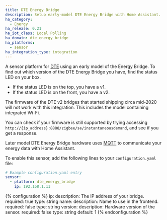 ```yaml
---
title: DTE Energy Bridge
description: Setup early-model DTE Energy Bridge with Home Assistant.
ha_category:
  - Energy
ha_release: 0.21
ha_iot_class: Local Polling
ha_domain: dte_energy_bridge
ha_platforms:
  - sensor
ha_integration_type: integration
---
```


A sensor platform for [DTE](https://www.newlook.dteenergy.com/) using an early model of the Energy Bridge. To find out which version of the DTE Energy Bridge you have, find the status LED on your box.

 - If the status LED is on the top, you have a v1.
 - If the status LED is on the front, you have a v2.

<div class='note'>

The firmware of the DTE v2 bridges that started shipping circa mid-2020 will not work with this integration. This includes the model containing integrated Wi-Fi.

You can check if your firmware is still supported by trying accessing `http://{ip_address}:8888/zigbee/se/instantaneousdemand`, and see if
you get a response.

Later model DTE Energy Bridge hardware uses [MQTT](https://www.home-assistant.io/integrations/mqtt/) to communicate your energy data with Home Assistant.

</div>

To enable this sensor, add the following lines to your `configuration.yaml` file:

```yaml
# Example configuration.yaml entry
sensor:
  - platform: dte_energy_bridge
    ip: 192.168.1.11
```

{% configuration %}
ip:
  description: The IP address of your bridge.
  required: true
  type: string
name:
  description: Name to use in the frontend.
  required: false
  type: string
version:
  description: Hardware version of the sensor.
  required: false
  type: string
  default: 1
{% endconfiguration %}
